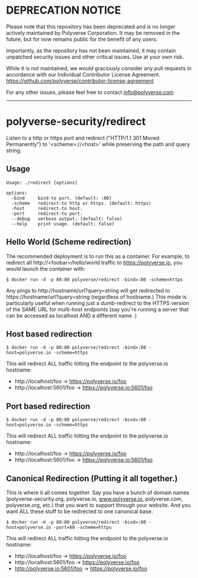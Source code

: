 # DEPRECATION NOTICE

Please note that this repository has been deprecated and is no longer actively maintained by Polyverse Corporation.  It may be removed in the future, but for now remains public for the benefit of any users.

Importantly, as the repository has not been maintained, it may contain unpatched security issues and other critical issues.  Use at your own risk.

While it is not maintained, we would graciously consider any pull requests in accordance with our Individual Contributor License Agreement.  https://github.com/polyverse/contributor-license-agreement

For any other issues, please feel free to contact info@polyverse.com

---

# polyverse-security/redirect

Listen to a http or https port and redirect ("HTTP/1.1 301 Moved Permanently") to '&lt;scheme&gt;://&lt;host&gt;' while preserving the path and query string.

## Usage
```
Usage: ./redirect [options]

options:
  -bind     bind-to port. (default: :80)
  -scheme   redirect-to http or https. (default: https)
  -host     redirect-to host.
  -port     redirect-to port.
  --debug   verbose output. (default: false)
  --help    print usage. (default: false)
```

## Hello World (Scheme redirection)
The recommended deployment is to run this as a container. For example, to redirect all http://&lt;foobar&gt;/hello/world traffic to https://polyverse.io, you would launch the container with:
```
$ docker run -d -p 80:80 polyverse/redirect -bind=:80 -scheme=https
```

Any pings to http://hostname/url?query=string will get redirected to https://hostname/url?query=string (regardless of hostname.)
This mode is particularly useful when running just a dumb-redirect to the HTTPS version of the SAME URL for multi-host endpoints
(say you're running a server that can be accessed as localhost AND a different name .)

## Host based redirection

```
$ docker run -d -p 80:80 polyverse/redirect -bind=:80 -host=polyverse.io -scheme=https
```

This will redirect ALL traffic hitting the endpoint to the polyverse.io hostname:

* http://localhost/foo -> https://polyverse.io/foo
* http://localhost:5601/foo -> https://polyverse.io:5601/foo


## Port based redirection
```
$ docker run -d -p 80:80 polyverse/redirect -bind=:80 -host=polyverse.io -scheme=https
```

This will redirect ALL traffic hitting the endpoint to the polyverse.io hostname:

* http://localhost/foo -> https://polyverse.io/foo
* http://localhost:5601/foo -> https://polyverse.io:5601/foo




## Canonical Redirection (Putting it all together.)

This is where it all comes together. Say you have a bunch of domain names (polyverse-security.org, polyverse.io, www.polyverse.io, polyverse.com, polyverse.org, etc.)
that you want to support through your website. And you want ALL these stuff to be redirected to one canonical base.


```
$ docker run -d -p 80:80 polyverse/redirect -bind=:80 -host=polyverse.io -port=80 -scheme=https
```

This will redirect ALL traffic hitting the endpoint to the polyverse.io hostname:

* http://localhost/foo -> https://polyverse.io/foo
* http://localhost:5601/foo -> https://polyverse.io/foo
* http://polyverse.io:5601/foo -> https://polyverse.io/foo


